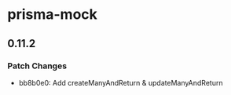 # prisma-mock

## 0.11.2

### Patch Changes

- bb8b0e0: Add createManyAndReturn & updateManyAndReturn
